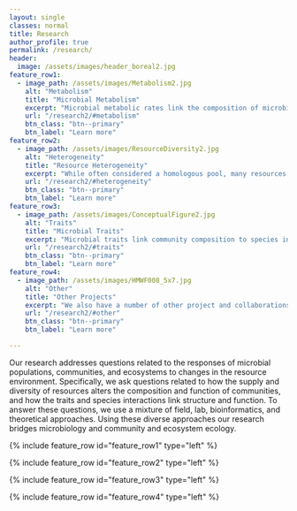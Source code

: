 ```yaml
---
layout: single
classes: normal
title: Research
author_profile: true
permalink: /research/
header:
  image: /assets/images/header_boreal2.jpg
feature_row1:
  - image_path: /assets/images/Metabolism2.jpg
    alt: "Metabolism"
    title: "Microbial Metabolism"
    excerpt: "Microbial metabolic rates link the composition of microbial communities to aquatic carbon dynamics. We use a mixture of theory, lab experiments, and field observations to study to metabolism of microbial communities and the consequences for ecosystem function"
    url: "/research2/#metabolism"
    btn_class: "btn--primary"
    btn_label: "Learn more"
feature_row2:
  - image_path: /assets/images/ResourceDiversity2.jpg
    alt: "Heterogeneity"
    title: "Resource Heterogeneity"
    excerpt: "While often considered a homologous pool, many resources exist as heterogeneous mixtures of multiple chemical forms. We use a mixture of lab experiments and field observations to study how the heterogeneity of resources contributes to microbial diversity and ecosystem function."
    url: "/research2/#heterogeneity"
    btn_class: "btn--primary"
    btn_label: "Learn more"
feature_row3:
  - image_path: /assets/images/ConceptualFigure2.jpg
    alt: "Traits"
    title: "Microbial Traits"
    excerpt: "Microbial traits link community composition to species interactions and ecosystem function. We use a mixture of bioinformatics, genomics, lab experiments, and field observations to study the traits that regulate the species interactions and ecosystem function."
    url: "/research2/#traits"
    btn_class: "btn--primary"
    btn_label: "Learn more"  
feature_row4:
  - image_path: /assets/images/HMWF008_5x7.jpg
    alt: "Other"
    title: "Other Projects"
    excerpt: "We also have a number of other project and collaborations exploring the microbial ecology across ecosystems."
    url: "/research2/#other"
    btn_class: "btn--primary"
    btn_label: "Learn more"  

---
```


Our research addresses questions related to the responses of microbial populations, communities, and ecosystems to changes in the resource environment. Specifically, we ask questions related to how the supply and diversity of resources alters the composition and function of communities, and how the traits and species interactions link structure and function. To answer these questions, we use a mixture of field, lab, bioinformatics, and theoretical approaches. Using these diverse approaches our research bridges microbiology and community and ecosystem ecology.

{% include feature_row id="feature_row1" type="left" %}

{% include feature_row id="feature_row2" type="left" %}

{% include feature_row id="feature_row3" type="left" %}

{% include feature_row id="feature_row4" type="left" %}

